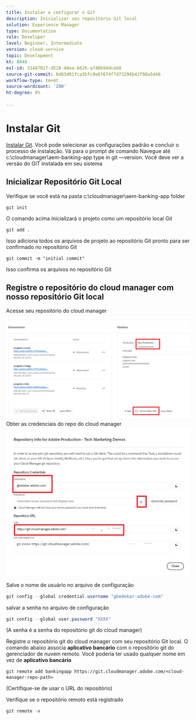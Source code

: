 ```yaml
---
title: Instalar e configurar o Git
description: Inicializar seu repositório Git local
solution: Experience Manager
type: Documentation
role: Developer
level: Beginner, Intermediate
version: cloud-service
topic: Development
kt: 8848
exl-id: 31487027-d528-48ea-b626-a740b94dceb8
source-git-commit: 8d83d01fca3bfc9e6f674f7d73298b42f98a5d46
workflow-type: tm+mt
source-wordcount: '200'
ht-degree: 0%

---
```


# Instalar Git


[Instalar Git](https://git-scm.com/downloads). Você pode selecionar as configurações padrão e concluir o processo de instalação.
Vá para o prompt de comando Navegue até c:\cloudmanager\aem-banking-app type in git —version. Você deve ver a versão do GIT instalada em seu sistema

## Inicializar Repositório Git Local

Verifique se você está na pasta c:\cloudmanager\aem-banking-app folder

```
git init
```

O comando acima inicializará o projeto como um repositório local Git

```
git add .
```

Isso adiciona todos os arquivos de projeto ao repositório Git pronto para ser confirmado no repositório Git

```
git commit -m "initial commit"
```

Isso confirma os arquivos no repositório Git



## Registre o repositório do cloud manager com nosso repositório Git local

Acesse seu repositório do cloud manager
![acessar as informações do rep](assets/cloud-manager-repo.png)
Obter as credenciais do repo do cloud manager
![get-credentials](assets/cloud-manager-repo1.png)

Salve o nome de usuário no arquivo de configuração

```java
git config --global credential.username "gbedekar-adobe-com"
```

salvar a senha no arquivo de configuração

```java
git config --global user.password "XXXX"
```

(A senha é a senha do repositório git do cloud manager)

Registre o repositório git do cloud manager com seu repositório Git local. O comando abaixo associa **aplicativo bancário** com o repositório git do gerenciador de nuvem remoto. Você poderia ter usado qualquer nome em vez de **aplicativo bancário**


```shell
git remote add bankingapp https://git.cloudmanager.adobe.com/<cloud-manager-repo-path>
```

(Certifique-se de usar o URL do repositório)

Verifique se o repositório remoto está registrado

```java
git remote -v
```
